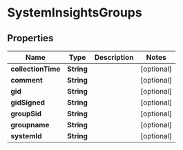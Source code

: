 
# SystemInsightsGroups

## Properties
Name | Type | Description | Notes
------------ | ------------- | ------------- | -------------
**collectionTime** | **String** |  |  [optional]
**comment** | **String** |  |  [optional]
**gid** | **String** |  |  [optional]
**gidSigned** | **String** |  |  [optional]
**groupSid** | **String** |  |  [optional]
**groupname** | **String** |  |  [optional]
**systemId** | **String** |  |  [optional]



